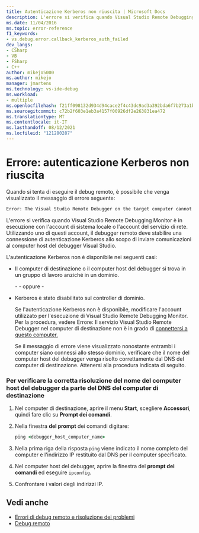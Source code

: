```yaml
---
title: Autenticazione Kerberos non riuscita | Microsoft Docs
description: L'errore si verifica quando Visual Studio Remote Debugging Monitor è in esecuzione con l'account di sistema locale o l'account del servizio di rete.
ms.date: 11/04/2016
ms.topic: error-reference
f1_keywords:
- vs.debug.error.callback_kerberos_auth_failed
dev_langs:
- CSharp
- VB
- FSharp
- C++
author: mikejo5000
ms.author: mikejo
manager: jmartens
ms.technology: vs-ide-debug
ms.workload:
- multiple
ms.openlocfilehash: f21ff098132d934d94cace2f4c43dc9ad3a392bda6f7b273a1b58ef6822e05b3
ms.sourcegitcommit: c72b2f603e1eb3a4157f00926df2e263831ea472
ms.translationtype: MT
ms.contentlocale: it-IT
ms.lasthandoff: 08/12/2021
ms.locfileid: "121280287"
---
```

# <a name="error-kerberos-authentication-failed"></a>Errore: autenticazione Kerberos non riuscita
Quando si tenta di eseguire il debug remoto, è possibile che venga visualizzato il messaggio di errore seguente:

```cmd
Error: The Visual Studio Remote Debugger on the target computer cannot connect back to this computer. Kerberos authentication failed.
```

 L'errore si verifica quando Visual Studio Remote Debugging Monitor è in esecuzione con l'account di sistema locale o l'account del servizio di rete. Utilizzando uno di questi account, il debugger remoto deve stabilire una connessione di autenticazione Kerberos allo scopo di inviare comunicazioni al computer host del debugger Visual Studio.

 L'autenticazione Kerberos non è disponibile nei seguenti casi:

- Il computer di destinazione o il computer host del debugger si trova in un gruppo di lavoro anziché in un dominio.

   \- - oppure -

- Kerberos è stato disabilitato sul controller di dominio.

  Se l'autenticazione Kerberos non è disponibile, modificare l'account utilizzato per l'esecuzione di Visual Studio Remote Debugging Monitor. Per la procedura, vedere Errore: Il servizio Visual Studio Remote Debugger nel computer di destinazione non è in grado di [connettersi a questo computer.](../debugger/error-the-visual-studio-remote-debugger-service-on-the-target-computer-cannot-connect-back-to-this-computer.md)

  Se il messaggio di errore viene visualizzato nonostante entrambi i computer siano connessi allo stesso dominio, verificare che il nome del computer host del debugger venga risolto correttamente dal DNS del computer di destinazione. Attenersi alla procedura indicata di seguito.

### <a name="to-verify-that-dns-on-the-target-computer-is-correctly-resolving-the-debugger-host-computer-name"></a>Per verificare la corretta risoluzione del nome del computer host del debugger da parte del DNS del computer di destinazione

1. Nel computer di destinazione, aprire il menu **Start**, scegliere **Accessori**, quindi fare clic su **Prompt dei comandi**.

2. Nella finestra **del prompt** dei comandi digitare:

    ```cmd
    ping <debugger_host_computer_name>
    ```

3. Nella prima riga della risposta `ping` viene indicato il nome completo del computer e l'indirizzo IP restituito dal DNS per il computer specificato.

4. Nel computer host del debugger, aprire la finestra del **prompt dei comandi** ed eseguire `ipconfig`.

5. Confrontare i valori degli indirizzi IP.

## <a name="see-also"></a>Vedi anche
- [Errori di debug remoto e risoluzione dei problemi](../debugger/remote-debugging-errors-and-troubleshooting.md)
- [Debug remoto](../debugger/remote-debugging.md)
